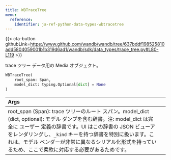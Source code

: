 ```yaml
---
title: WBTraceTree
menu:
  reference:
    identifier: ja-ref-python-data-types-wbtracetree
---
```


{{< cta-button githubLink=https://www.github.com/wandb/wandb/tree/637bddf198525810add5804059001b1b319d6ad1/wandb/sdk/data_types/trace_tree.py#L80-L119 >}}

trace ツリー データ用の Media オブジェクト。

```python
WBTraceTree(
    root_span: Span,
    model_dict: typing.Optional[dict] = None
)
```

| Args |  |
| :--- | :--- |
| root_span (Span): trace ツリーのルート スパン。model_dict (dict, optional): モデル ダンプを含む辞書。注: model_dict は完全に ユーザー 定義の辞書です。UI はこの辞書の JSON ビューアをレンダリングし、`_kind` キーを持つ辞書を特別に扱います。これは、モデル ベンダーが非常に異なるシリアル化形式を持っているため、ここで柔軟に対応する必要があるためです。 |
